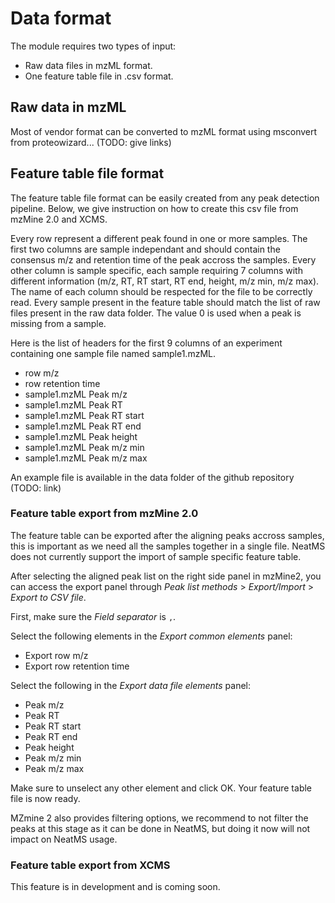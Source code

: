 # Data format

The module requires two types of input:

* Raw data files in mzML format.
* One feature table file in .csv format.

## Raw data in mzML

Most of vendor format can be converted to mzML format using msconvert from proteowizard... (TODO: give links) 

## Feature table file format

The feature table file format can be easily created from any peak detection pipeline. Below, we give instruction on how to create this csv file from mzMine 2.0 and XCMS.

Every row represent a different peak found in one or more samples.
The first two columns are sample independant and should contain the consensus m/z  and retention time of the peak accross the samples. Every other column is sample specific, each sample requiring 7 columns with different information (m/z, RT, RT start, RT end, height, m/z min, m/z max). The name of each column should be respected for the file to be correctly read. Every sample present in the feature table should match the list of raw files present in the raw data folder. The value 0 is used when a peak is missing from a sample. 

Here is the list of headers for the first 9 columns of an experiment containing one sample file named sample1.mzML.

* row m/z 
* row retention time 
* sample1.mzML Peak m/z 
* sample1.mzML Peak RT 
* sample1.mzML Peak RT start
* sample1.mzML Peak RT end 
* sample1.mzML Peak height 
* sample1.mzML Peak m/z min 
* sample1.mzML Peak m/z max 

An example file is available in the data folder of the github repository (TODO: link)

### Feature table export from mzMine 2.0

The feature table can be exported after the aligning peaks accross samples, this is important as we need all the samples together in a single file. NeatMS does not currently support the import of sample specific feature table.

After selecting the aligned peak list on the right side panel in mzMine2, you can access the export panel through *Peak list methods* > *Export/Import* > *Export to CSV file*.

First, make sure the *Field separator* is `,`. 

Select the following elements in the *Export common elements* panel:

* Export row m/z
* Export row retention time

Select the following in the *Export data file elements* panel:

* Peak m/z 
* Peak RT 
* Peak RT start
* Peak RT end 
* Peak height 
* Peak m/z min 
* Peak m/z max

Make sure to unselect any other element and click OK. Your feature table file is now ready.

MZmine 2 also provides filtering options, we recommend to not filter the peaks at this stage as it can be done in NeatMS, but doing it now will not impact on NeatMS usage.

### Feature table export from XCMS

This feature is in development and is coming soon.